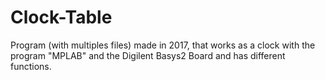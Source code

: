 # Clock-Table
Program (with multiples files) made in 2017, that works as a clock with the program "MPLAB" and the Digilent Basys2 Board and has different functions.
